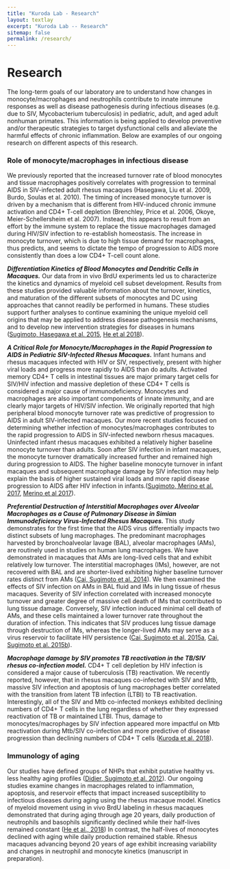 ```yaml
---
title: "Kuroda Lab - Research"
layout: textlay
excerpt: "Kuroda Lab -- Research"
sitemap: false
permalink: /research/
---
```


# Research

The long-term goals of our laboratory are to understand how changes in monocyte/macrophages and neutrophils contribute to innate immune responses as well as disease pathogenesis during infectious diseases (e.g. due to SIV, Mycobacterium tuberculosis) in pediatric, adult, and aged adult nonhuman primates.  This information is being applied to develop preventive and/or therapeutic strategies to target dysfunctional cells and alleviate the harmful effects of chronic inflammation. Below are examples of our ongoing research on different aspects of this research.

### Role of monocyte/macrophages in infectious disease
We previously reported that the increased turnover rate of blood monocytes and tissue macrophages positively correlates with progression to terminal AIDS in SIV-infected adult rhesus macaques (Hasegawa, Liu et al. 2009, Burdo, Soulas et al. 2010). The timing of increased monocyte turnover is driven by a mechanism that is different from HIV-induced chronic immune activation and CD4+ T-cell depletion (Brenchley, Price et al. 2006, Okoye, Meier-Schellersheim et al. 2007). Instead, this appears to result from an effort by the immune system to replace the tissue macrophages damaged during HIV/SIV infection to re-establish homeostasis. The increase in monocyte turnover, which is due to high tissue demand for macrophages, thus predicts, and seems to dictate the tempo of progression to AIDS more consistently than does a low CD4+ T-cell count alone.

__*Differentiation Kinetics of Blood Monocytes and Dendritic Cells in Macaques.*__ Our data from in vivo BrdU experiments led us to characterize the kinetics and dynamics of myeloid cell subset development. Results from these studies provided valuable information about the turnover, kinetics, and maturation of the different subsets of monocytes and DC using approaches that cannot readily be performed in humans. These studies support further analyses to continue examining the unique myeloid cell origins that may be applied to address disease pathogenesis mechanisms, and to develop new intervention strategies for diseases in humans ([Sugimoto, Hasegawa et al. 2015](http://www.jimmunol.org/content/early/2015/07/15/jimmunol.1500522), [He et al 2018](http://www.jimmunol.org/content/200/12/4059)).

__*A Critical Role for Monocyte/Macrophages in the Rapid Progression to AIDS in Pediatric SIV-Infected Rhesus Macaques.*__ Infant humans and rhesus macaques infected with HIV or SIV, respectively, present with higher viral loads and progress more rapidly to AIDS than do adults. Activated memory CD4+ T cells in intestinal tissues are major primary target cells for SIV/HIV infection and massive depletion of these CD4+ T cells is considered a major cause of immunodeficiency.  Monocytes and macrophages are also important components of innate immunity, and are clearly major targets of HIV/SIV infection. We originally reported that high peripheral blood monocyte turnover rate was predictive of progression to AIDS in adult SIV-infected macaques. Our more recent studies focused on determining whether infection of monocytes/macrophages contributes to the rapid progression to AIDS in SIV-infected newborn rhesus macaques.  Uninfected infant rhesus macaques exhibited a relatively higher baseline monocyte turnover than adults. Soon after SIV infection in infant macaques, the monocyte turnover dramatically increased further and remained high during progression to AIDS. The higher baseline monocyte turnover in infant macaques and subsequent macrophage damage by SIV infection may help explain the basis of higher sustained viral loads and more rapid disease progression to AIDS after HIV infection in infants.([Sugimoto, Merino et al. 2017](https://jvi.asm.org/content/early/2017/05/25/JVI.00379-17.short), [Merino et al 2017](https://www.frontiersin.org/articles/10.3389/fimmu.2017.01693/full)).

__*Preferential Destruction of Interstitial Macrophages over Alveolar Macrophages as a Cause of Pulmonary Disease in Simian Immunodeficiency Virus-Infected Rhesus Macaques.*__
This study demonstrates for the first time that the AIDS virus differentially impacts two distinct subsets of lung macrophages. The predominant macrophages harvested by bronchoalveolar lavage (BAL), alveolar macrophages (AMs), are routinely used in studies on human lung macrophages.  We have demonstrated in macaques that AMs are long-lived cells that and exhibit relatively low turnover. The interstitial macrophages (IMs), however, are not recovered with BAL and are shorter-lived exhibiting higher baseline turnover rates distinct from AMs ([Cai, Sugimoto et al. 2014](http://www.jimmunol.org/content/192/6/2821.long)). We then examined the effects of SIV infection on AMs in BAL fluid and IMs in lung tissue of rhesus macaques. Severity of SIV infection correlated with increased monocyte turnover and greater degree of massive cell death of IMs that contributed to lung tissue damage. Conversely, SIV infection induced minimal cell death of AMs, and these cells maintained a lower turnover rate throughout the duration of infection. This indicates that SIV produces lung tissue damage through destruction of IMs, whereas the longer-lived AMs may serve as a virus reservoir to facilitate HIV persistence ([Cai, Sugimoto et al. 2015a](https://www.ncbi.nlm.nih.gov/pubmed/25780057), [Cai, Sugimoto et al. 2015b](http://www.jimmunol.org/content/early/2015/10/02/jimmunol.1501194)).

__*Macrophage damage by SIV promotes TB reactivation in the TB/SIV rhesus co-infection model.*__
CD4+ T cell depletion by HIV infection is considered a major cause of tuberculosis (TB) reactivation.  We recently reported, however, that in rhesus macaques co-infected with SIV and Mtb, massive SIV infection and apoptosis of lung macrophages better correlated with the transition from latent TB infection (LTBI) to TB reactivation.  Interestingly, all of the SIV and Mtb co-infected monkeys exhibited declining numbers of CD4+ T cells in the lung regardless of whether they expressed reactivation of TB or maintained LTBI.  Thus, damage to monocytes/macrophages by SIV infection appeared more impactful on Mtb reactivation during Mtb/SIV co-infection and more predictive of disease progression than declining numbers of CD4+ T cells ([Kuroda et al. 2018](https://www.ncbi.nlm.nih.gov/pubmed/29432596)).

### Immunology of aging
Our studies have defined groups of NHPs that exhibit putative healthy vs. less healthy aging profiles ([Didier, Sugimoto et al. 2012](https://immunityageing.biomedcentral.com/articles/10.1186/1742-4933-9-25)). Our ongoing studies examine changes in macrophages related to inflammation, apoptosis, and reservoir effects that impact increased susceptibility to infectious diseases during aging using the rhesus macaque model. Kinetics of myeloid movement using in vivo BrdU labeling in rhesus macaques demonstrated that during aging through age 20 years, daily production of neutrophils and basophils significantly declined while their half-lives remained constant  ([He et al., 2018](http://www.jimmunol.org/content/200/12/4059)) In contrast, the half-lives of monocytes declined with aging while daily production remained stable.  Rhesus macaques advancing beyond 20 years of age exhibit increasing variability and changes in neutrophil and monocyte kinetics (manuscript in preparation).
<br><br>
